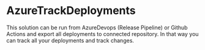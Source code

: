 # AzureTrackDeployments
This solution can be run from AzureDevops (Release Pipeline) or Github Actions and export all deployments to connected repository. In that way you can track all your deployments and track changes.
